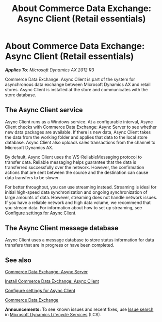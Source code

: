 ﻿---
title: 'About Commerce Data Exchange: Async Client (Retail essentials)'
TOCTitle: 'About Commerce Data Exchange: Async Client (Retail essentials)'
ms:assetid: c8385b73-cd4e-4da6-82cd-548e1acedb97
ms:mtpsurl: https://technet.microsoft.com/en-us/library/Dn736951(v=AX.60)
ms:contentKeyID: 62200427
ms.date: 04/22/2015
mtps_version: v=AX.60
f1_keywords:
- c8385b73-cd4e-4da6-82cd-548e1acedb97
- MsDynAx060.c8385b73-cd4e-4da6-82cd-548e1acedb97
---

# About Commerce Data Exchange: Async Client (Retail essentials) 


_**Applies To:** Microsoft Dynamics AX 2012 R3_

Commerce Data Exchange: Async Client is part of the system for asynchronous data exchange between Microsoft Dynamics AX and retail stores. Async Client is installed at the store and communicates with the store database.

## The Async Client service

Async Client runs as a Windows service. At a configurable interval, Async Client checks with Commerce Data Exchange: Async Server to see whether new data packages are available. If there is new data, Async Client takes the data from the working folder and applies that data to the local store database. Async Client also uploads sales transactions from the channel to Microsoft Dynamics AX.

By default, Async Client uses the WS-ReliableMessaging protocol to transfer data. Reliable messaging helps guarantee that the data is transferred successfully over the network. However, the confirmation actions that are sent between the source and the destination can cause data transfers to be slower.

For better throughput, you can use streaming instead. Streaming is ideal for initial high-speed data synchronization and ongoing synchronization of large amounts of data. However, streaming does not handle network issues. If you have a reliable network and high data volume, we recommend that you stream data. For information about how to set up streaming, see [Configure settings for Async Client](configure-settings-for-async-client.md).

## The Async Client message database

Async Client uses a message database to store status information for data transfers that are in progress or have been completed.

## See also

[Commerce Data Exchange: Async Server](commerce-data-exchange-async-server.md)

[Install Commerce Data Exchange: Async Client](install-commerce-data-exchange-async-client.md)

[Configure settings for Async Client](configure-settings-for-async-client.md)

[Commerce Data Exchange](commerce-data-exchange.md)

  
**Announcements:** To see known issues and recent fixes, use [Issue search](http://go.microsoft.com/fwlink/?linkid=389258) in [Microsoft Dynamics Lifecycle Services](http://go.microsoft.com/fwlink/?linkid=306505) (LCS).


